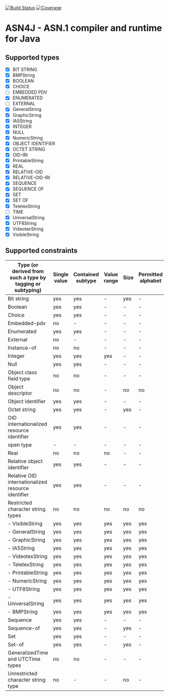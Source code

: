 [![Build Status](https://travis-ci.org/eskaton/asn4j.svg?branch=master)](https://travis-ci.org/eskaton/asn4j) [![Coverage](https://sonarcloud.io/api/project_badges/measure?project=eskaton_asn4j&metric=coverage)](https://sonarcloud.io/dashboard?id=eskaton_asn4j)

ASN4J - ASN.1 compiler and runtime for Java
========

## Supported types

- [x] BIT STRING
- [x] BMPString
- [x] BOOLEAN
- [x] CHOICE 
- [ ] EMBEDDED PDV
- [x] ENUMERATED
- [ ] EXTERNAL
- [x] GeneralString
- [x] GraphicString
- [x] IA5String
- [x] INTEGER
- [x] NULL
- [x] NumericString
- [x] OBJECT IDENTIFIER
- [x] OCTET STRING
- [x] OID-IRI
- [x] PrintableString
- [x] REAL
- [x] RELATIVE-OID
- [x] RELATIVE-OID-IRI
- [x] SEQUENCE
- [x] SEQUENCE OF 
- [x] SET
- [x] SET OF 
- [x] TeletexString
- [ ] TIME
- [x] UniversalString
- [x] UTF8String
- [x] VideotexString
- [x] VisibleString

## Supported constraints

| Type (or derived from such a type by tagging or subtyping) | Single value | Contained<br>subtype | Value<br>range | Size | Permitted<br>alphabet | Type<br>constraint | Inner<br>constraint<br>subtyping | Pattern<br>constraint |
|----------------------------------------------------|--------|-----------|-------|------|-----------|------------|------------|------------|
| Bit string                                         | yes    | yes       | -     | yes  | -         | -          | -          | -          |
| Boolean                                            | yes    | yes       | -     | -    | -         | -          | -          | -          |
| Choice                                             | yes    | yes       | -     | -    | -         | -          | yes        | -          |
| Embedded-pdv                                       | no     | -         | -     | -    | -         | -          | no         | -          |
| Enumerated                                         | yes    | yes       | -     | -    | -         | -          | -          | -          |
| External                                           | no     | -         | -     | -    | -         | -          | no         | -          |
| Instance-of                                        | no     | no        | -     | -    | -         | -          | no         | -          |
| Integer                                            | yes    | yes       | yes   | -    | -         | -          | -          | -          |
| Null                                               | yes    | yes       | -     | -    | -         | -          | -          | -          |
| Object class field type                            | no     | no        | -     | -    | -         | -          | -          | -          |
| Object descriptor                                  | no     | no        | -     | no   | no        | -          | -          | -          |
| Object identifier                                  | yes    | yes       | -     | -    | -         | -          | -          | -          |
| Octet string                                       | yes    | yes       | -     | yes  | -         | -          | -          | -          |
| OID internationalized resource identifier          | yes    | yes       | -     | -    | -         | -          | -          | -          |
| open type                                          | -      | -         | -     | -    | -         | no         | -          | -          |
| Real                                               | no     | no        | no    | -    | -         | -          | no         | -          |
| Relative object identifier                         | yes    | yes       | -     | -    | -         | -          | -          | -          |
| Relative OID internationalized resource identifier | yes    | yes       | -     | -    | -         | -          | -          | -          |
| Restricted character string types                  | no     | no        | no    | no   | no        | -          | -          | no         |
| - VisibleString                                    | yes    | yes       | yes   | yes  | yes       | -          | -          | no         |
| - GeneralString                                    | yes    | yes       | yes   | yes  | yes       | -          | -          | no         |
| - GraphicString                                    | yes    | yes       | yes   | yes  | yes       | -          | -          | no         |
| - IA5String                                        | yes    | yes       | yes   | yes  | yes       | -          | -          | no         |
| - VideotexString                                   | yes    | yes       | yes   | yes  | yes       | -          | -          | no         |
| - TeletexString                                    | yes    | yes       | yes   | yes  | yes       | -          | -          | no         |
| - PrintableString                                  | yes    | yes       | yes   | yes  | yes       | -          | -          | no         |
| - NumericString                                    | yes    | yes       | yes   | yes  | yes       | -          | -          | no         |
| - UTF8String                                       | yes    | yes       | yes   | yes  | yes       | -          | -          | no         |
| - UniversalString                                  | yes    | yes       | yes   | yes  | yes       | -          | -          | no         |
| - BMPString                                        | yes    | yes       | yes   | yes  | yes       | -          | -          | no         |
| Sequence                                           | yes    | yes       | -     | -    | -         | -          | yes        | -          |
| Sequence-of                                        | yes    | yes       | -     | yes  | -         | -          | yes        | -          |
| Set                                                | yes    | yes       | -     | -    | -         | -          | yes        | -          |
| Set-of                                             | yes    | yes       | -     | yes  | -         | -          | yes        | -          |
| GeneralizedTime and UTCTime types                  | no     | no        | -     | -    | -         | -          | -          | -          |
| Unrestricted character string type                 | no     | -         | -     | no   | -         | -          | no         | -          |
